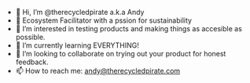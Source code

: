 - 👋 Hi, I’m @therecycledpirate a.k.a Andy
- 🙌 Ecosystem Facilitator with a pssion for sustainability
- 👀 I’m interested in testing products and making things as accesible as possible.
- 🌱 I’m currently learning EVERYTHING!
- 💞️ I’m looking to collaborate on trying out your product for honest feedback.
- 📫 How to reach me: andy@therecycledpirate.com

<!---
therecycledpirate/therecycledpirate is a ✨ special ✨ repository because its `README.md` (this file) appears on your GitHub profile.
You can click the Preview link to take a look at your changes.
--->
